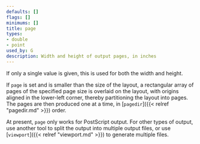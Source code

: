 ```yaml
---
defaults: []
flags: []
minimums: []
title: page
types:
- double
- point
used_by: G
description: Width and height of output pages, in inches
---
```


If only a single value is given, this is used for both the width and height.

If `page` is set and is smaller than the size of the layout, a rectangular
array of pages of the specified page size is overlaid on the layout, with
origins aligned in the lower-left corner, thereby partitioning the layout
into pages. The pages are then produced one at a time, in
[`pagedir`]({{< relref "pagedir.md" >}}) order.

At present, `page` only works for PostScript output. For other types of output,
use another tool to split the output into multiple output files,
or use [`viewport`]({{< relref "viewport.md" >}}) to generate multiple files.
